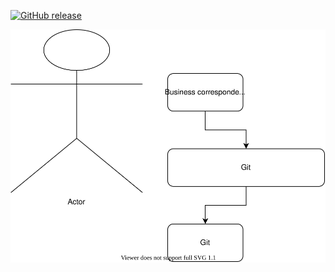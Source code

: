 
[![GitHub release](https://img.shields.io/github/release/ArtemySinitsa/github-actions.svg)](https://github.com/ArtemySinitsa/github-actions/releases/)


![Diagram](./drawio-assets/dd-Страница-1.svg)
